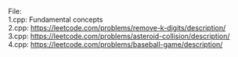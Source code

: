 File:<br/>
1.cpp: Fundamental concepts<br/>
2.cpp: https://leetcode.com/problems/remove-k-digits/description/<br/>
3.cpp: https://leetcode.com/problems/asteroid-collision/description/<br/>
4.cpp: https://leetcode.com/problems/baseball-game/description/
